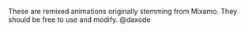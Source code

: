 ﻿These are remixed animations originally stemming from Mixamo. They should be free to use and modify.
@daxode